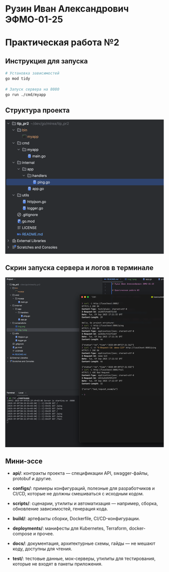 # Рузин Иван Александрович ЭФМО-01-25

# Практическая работа №2

## Инструкция для запуска

```bash
# Установка зависимостей
go mod tidy

# Запуск сервера на 8080
go run ./cmd/myapp

```

## Структура проекта

![img.png](screenshots/img.png)

## Скрин запуска сервера и логов в терминале

![img_1.png](screenshots/img_1.png)

## Мини-эссе

- **api/**: контракты проекта — спецификации API, swagger-файлы, protobuf и другие.

- **configs/**: примеры конфигураций, полезные для разработчиков и CI/CD, которые не должны смешиваться с исходным
  кодом.

- **scripts/**: сценарии, утилиты и автоматизация — например, сборка, обновление зависимостей, генерация кода.

- **build/**: артефакты сборки, Dockerfile, CI/CD-конфигурации.

- **deployments/**: манифесты для Kubernetes, Terraform, docker-compose и прочее.

- **docs/**: документация, архитектурные схемы, гайды — не мешают коду, доступны для чтения.

- **test/**: тестовые данные, мок-серверы, утилиты для тестирования, которые не входят в пакеты приложения.
